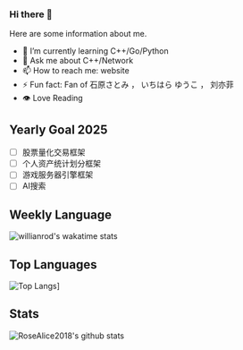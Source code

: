 ### Hi there 👋


<!-- **RoseAlice2018/RoseAlice2018** is a ✨ _special_ ✨ repository because its `README.md` (this file) appears on your GitHub profile. -->

Here are some information about me.

- 🌱 I’m currently learning C++/Go/Python
- 💬 Ask me about C++/Network
- 📫 How to reach me: website
- ⚡ Fun fact: Fan of 石原さとみ ， いちはら ゆうこ ， 刘亦菲
- 👁  Love Reading

## Yearly Goal 2025
- [ ] 股票量化交易框架
- [ ] 个人资产统计划分框架
- [ ] 游戏服务器引擎框架
- [ ] AI搜索

## Weekly Language
![willianrod's wakatime stats](https://github-readme-stats.vercel.app/api/wakatime?username=RoseAlice2018&theme=tokyonight)


## Top Languages
![Top Langs](https://github-readme-stats.vercel.app/api/top-langs/?username=RoseAlice2018&theme=tokyonight)]


## Stats
![RoseAlice2018's github stats](https://github-readme-stats.vercel.app/api?username=RoseAlice2018&theme=tokyonight)
